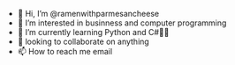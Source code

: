 - 👋 Hi, I’m @ramenwithparmesancheese
- 👀 I’m interested in businness and computer programming
- 🐍 I’m currently learning Python and C#🚗💨
- 🍻 looking to collaborate on anything
- 📫 How to reach me email

<!---
ramenwithparmesancheese/ramenwithparmesancheese is a ✨ special ✨ repository because its `README.md` (this file) appears on your GitHub profile.
You can click the Preview link to take a look at your changes.
--->
